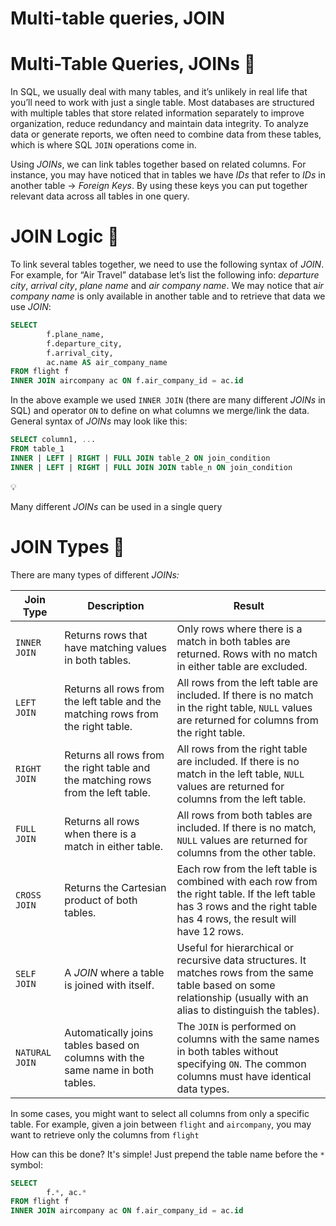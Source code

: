 # Multi-table queries, JOIN

# Multi-Table Queries, JOINs 🤝

In SQL, we usually deal with many tables, and it’s unlikely in real life that you’ll need to work with just a single table. Most databases are structured with multiple tables that store related information separately to improve organization, reduce redundancy and maintain data integrity. To analyze data or generate reports, we often need to combine data from these tables, which is where SQL `JOIN` operations come in.

Using *JOINs*, we can link tables together based on related columns. For instance, you may have noticed that in tables we have *IDs* that refer to *IDs* in another table → *Foreign Keys*. By using these keys you can put together relevant data across all tables in one query.

# JOIN Logic 🧩

To link several tables together, we need to use the following syntax of *JOIN*. For example, for “Air Travel” database let’s list the following info: *departure city*, *arrival city*, *plane name* and *air company name*. We may notice that a*ir company name* is only available in another table and to retrieve that data we use *JOIN*:

```sql
SELECT
		f.plane_name,
		f.departure_city,
		f.arrival_city,
		ac.name AS air_company_name
FROM flight f
INNER JOIN aircompany ac ON f.air_company_id = ac.id
```

In the above example we used `INNER JOIN` (there are many different *JOINs* in SQL) and operator `ON` to define on what columns we merge/link the data. General syntax of *JOINs* may look like this:

```sql
SELECT column1, ...
FROM table_1
INNER | LEFT | RIGHT | FULL JOIN table_2 ON join_condition
INNER | LEFT | RIGHT | FULL JOIN JOIN table_n ON join_condition
```

<aside>
💡

Many different *JOINs* can be used in a single query

</aside>

# JOIN Types 🎨

There are many types of different *JOINs:*

| J**oin Type** | **Description** | **Result** |
| --- | --- | --- |
| `INNER JOIN`  | Returns rows that have matching values in both tables. | Only rows where there is a match in both tables are returned. Rows with no match in either table are excluded. |
| `LEFT JOIN` | Returns all rows from the left table and the matching rows from the right table. | All rows from the left table are included. If there is no match in the right table, `NULL` values are returned for columns from the right table. |
| `RIGHT JOIN` | Returns all rows from the right table and the matching rows from the left table. | All rows from the right table are included. If there is no match in the left table, `NULL` values are returned for columns from the left table. |
| `FULL JOIN` | Returns all rows when there is a match in either table. | All rows from both tables are included. If there is no match, `NULL` values are returned for columns from the other table. |
| `CROSS JOIN` | Returns the Cartesian product of both tables. | Each row from the left table is combined with each row from the right table. If the left table has 3 rows and the right table has 4 rows, the result will have 12 rows. |
| `SELF JOIN` | A *JOIN* where a table is joined with itself. | Useful for hierarchical or recursive data structures. It matches rows from the same table based on some relationship (usually with an alias to distinguish the tables). |
| `NATURAL JOIN` | Automatically joins tables based on columns with the same name in both tables. | The `JOIN` is performed on columns with the same names in both tables without specifying `ON`. The common columns must have identical data types. |

In some cases, you might want to select all columns from only a specific table. For example, given a join between `flight` and `aircompany`, you may want to retrieve only the columns from `flight` 

How can this be done? It's simple! Just prepend the table name before the `*` symbol:

```sql
SELECT
		f.*, ac.*
FROM flight f
INNER JOIN aircompany ac ON f.air_company_id = ac.id
```